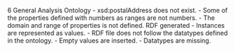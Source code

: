 6
    General
    Analysis
    Ontology
        - xsd:postalAddress does not exist.
        - Some of the properties defined with numbers as ranges are not numbers.
        - The domain and range of properties is not defined.
    RDF generated
        - Instances are represented as values.
        - RDF file does not follow the datatypes defined in the ontology.
        - Empty values are inserted.
        - Datatypes are missing.
